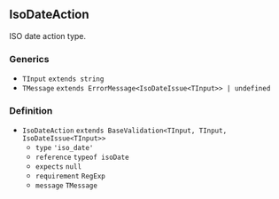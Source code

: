 IsoDateAction
-------------

ISO date action type.

### Generics

*   `TInput` `extends string`
*   `TMessage` `extends ErrorMessage<IsoDateIssue<TInput>> | undefined`

### Definition

*   `IsoDateAction` `extends BaseValidation<TInput, TInput, IsoDateIssue<TInput>>`
    *   `type` `'iso_date'`
    *   `reference` `typeof isoDate`
    *   `expects` `null`
    *   `requirement` `RegExp`
    *   `message` `TMessage`